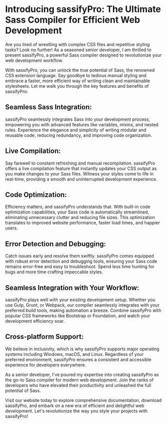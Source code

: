 # Introducing sassifyPro: The Ultimate Sass Compiler for Efficient Web Development

Are you tired of wrestling with complex CSS files and repetitive styling tasks? Look no further! As a seasoned senior developer, I am thrilled to present sassifyPro, a powerful Sass compiler designed to revolutionize your web development workflow.

With sassifyPro, you can unlock the true potential of Sass, the renowned CSS extension language. Say goodbye to tedious manual styling and embrace a faster, more efficient way of writing clean and maintainable stylesheets. Let me walk you through the key features and benefits of sassifyPro:

## Seamless Sass Integration:

sassifyPro seamlessly integrates Sass into your development process, empowering you with advanced features like variables, mixins, and nested rules. Experience the elegance and simplicity of writing modular and reusable code, reducing redundancy, and improving code organization.

## Live Compilation:

Say farewell to constant refreshing and manual recompilation. sassifyPro offers a live compilation feature that instantly updates your CSS output as you make changes to your Sass files. Witness your styles come to life in real-time, providing a smooth and uninterrupted development experience.

## Code Optimization:

Efficiency matters, and sassifyPro understands that. With built-in code optimization capabilities, your Sass code is automatically streamlined, eliminating unnecessary clutter and reducing file sizes. This optimization translates to improved website performance, faster load times, and happier users.

## Error Detection and Debugging:

Catch issues early and resolve them swiftly. sassifyPro comes equipped with robust error detection and debugging tools, ensuring your Sass code remains error-free and easy to troubleshoot. Spend less time hunting for bugs and more time crafting impeccable styles.

## Seamless Integration with Your Workflow:

sassifyPro plays well with your existing development setup. Whether you use Gulp, Grunt, or Webpack, our compiler seamlessly integrates with your preferred build tools, making automation a breeze. Combine sassifyPro with popular CSS frameworks like Bootstrap or Foundation, and watch your development efficiency soar.

## Cross-platform Support:

We believe in inclusivity, which is why sassifyPro supports major operating systems including Windows, macOS, and Linux. Regardless of your preferred environment, sassifyPro ensures a consistent and accessible experience for developers everywhere.

As a senior developer, I've poured my expertise into creating sassifyPro as the go-to Sass compiler for modern web development. Join the ranks of developers who have elevated their productivity and unleashed the full potential of Sass.

Visit our website today to explore comprehensive documentation, download sassifyPro, and embark on a new era of efficient and delightful web development. Let's revolutionize the way you style your projects with sassifyPro!
